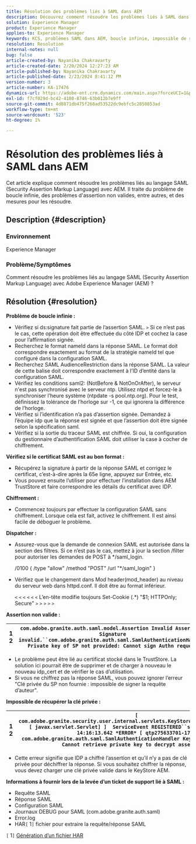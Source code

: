 ```yaml
---
title: Résolution des problèmes liés à SAML dans AEM
description: Découvrez comment résoudre les problèmes liés à SAML dans AEM. Recherchez le problème de boucle infinie et vérifiez si le certificat SAML est au bon format.
solution: Experience Manager
product: Experience Manager
applies-to: Experience Manager
keywords: KCS, problèmes SAML dans AEM, boucle infinie, impossible de récupérer la clé privée, fichier HAR1, requête SAML, journaux DEBUG pour SAML, com.adobe.granite.auth.saml, gestionnaire d’expérience
resolution: Resolution
internal-notes: null
bug: false
article-created-by: Nayanika Chakravarty
article-created-date: 2/20/2024 12:27:23 AM
article-published-by: Nayanika Chakravarty
article-published-date: 2/23/2024 8:41:12 PM
version-number: 3
article-number: KA-17476
dynamics-url: https://adobe-ent.crm.dynamics.com/main.aspx?forceUCI=1&pagetype=entityrecord&etn=knowledgearticle&id=c34ad2cd-86cf-ee11-9079-6045bd006239
exl-id: f7cf029d-bc42-4180-8746-63b012b7e9ff
source-git-commit: 4d8871db475f268ad53522dc9ebfc5c2850853ad
workflow-type: tm+mt
source-wordcount: '523'
ht-degree: 1%

---
```


# Résolution des problèmes liés à SAML dans AEM


Cet article explique comment résoudre les problèmes liés au langage SAML (Security Assertion Markup Language) avec AEM. Il traite du problème de boucle infinie, des problèmes d&#39;assertion non valides, entre autres, et des mesures pour les résoudre.

## Description {#description}


### <b>Environnement</b>

Experience Manager



### <b>Problème/Symptômes</b>

Comment résoudre les problèmes liés au langage SAML (Security Assertion Markup Language) avec Adobe Experience Manager (AEM) ?


## Résolution {#resolution}


<b>Problème de boucle infinie :</b>

- Vérifiez si ds:signature fait partie de l’assertion SAML. `>`  Si ce n’est pas le cas, cette opération doit être effectuée du côté IDP et cochez la case pour l’affirmation signée.
- Recherchez le format nameId dans la réponse SAML. Le format doit correspondre exactement au format de la stratégie nameId tel que configuré dans la configuration SAML.
- Recherchez SAML AudienceRestriction dans la réponse SAML. La valeur de cette balise doit correspondre exactement à l’ID d’entité dans la configuration SAML.
- Vérifiez les conditions saml2: (NotBefore &amp; NotOnOrAfter), le serveur n&#39;est pas synchronisé avec le serveur ntp. Utilisez ntpd et forcez-le à synchroniser l’heure système (ntpdate -s pool.ntp.org). Pour le test, définissez la tolérance de l’horloge sur -1, ce qui ignorera la différence de l’horloge.
- Vérifiez si l’identification n’a pas d’assertion signée. Demandez à l’équipe idp que la réponse est signée et que l’assertion doit être signée selon la spécification saml.
- Vérifiez si la sortie du traceur SAML est chiffrée. Si oui, la configuration du gestionnaire d’authentification SAML doit utiliser la case à cocher de chiffrement.


<b>Vérifiez si le certificat SAML est au bon format :</b>

- Récupérez la signature à partir de la réponse SAML et corrigez le certificat, c’est-à-dire après la 65e ligne, appuyez sur Entrée, etc.
- Vous pouvez ensuite l’utiliser pour effectuer l’installation dans AEM TrustStore et faire correspondre les détails du certificat avec IDP.


<b>Chiffrement :</b>

- Commencez toujours par effectuer la configuration SAML sans chiffrement. Lorsque cela est fait, activez le chiffrement. Il est ainsi facile de déboguer le problème.


<b>Dispatcher :</b>

- Assurez-vous que la demande de connexion SAML est autorisée dans la section des filtres. Si ce n’est pas le cas, mettez à jour la section /filter pour autoriser les demandes de POST à \*/saml_login.



  /0100 { /type &quot;allow&quot; /method &quot;POST&quot; /url &quot;\*/saml_login&quot; }


- Vérifiez que le changement dans Mod header(mod_header) au niveau du serveur web dans httpd.conf. Il doit être au format inférieur.

  `<` `<` `<` `<` `<` `<`  L’en-tête modifie toujours Set-Cookie (.\*) &quot;$1; HTTPOnly; Secure&quot; `>` `>` `>` `>` `>`


<b>Assertion non valide :</b>


| 1<br>  2 | `com.adobe.granite.auth.saml.model.Assertion Invalid Assertion: Signature invalid.``com.adobe.granite.auth.saml.SamlAuthenticationHandler Private key of SP not provided: Cannot sign Authn request` |
| --- | --- |


- Le problème peut être lié au certificat stocké dans le TrustStore. La solution ici pourrait être de supprimer et de charger à nouveau le nouveau idp_cert et de vérifier le cas d’utilisation.
- Si vous ne chiffrez pas la réponse SAML, vous pouvez ignorer l’erreur &quot;Clé privée du SP non fournie : impossible de signer la requête d’auteur&quot;.


<b>Impossible de récupérer la clé privée :</b>


| 1<br>  2 | `[ com.adobe.granite.security.user.internal.servlets.KeyStoreManagingServlet,1121, [ javax.servlet.Servlet] ]  ServiceEvent REGISTERED``saml.log:27.01.2019 14:16:13.642 *ERROR* [ qtp275633701-179]  com.adobe.granite.auth.saml.SamlAuthenticationHandler KeyStore uninitialized. Cannot retrieve private key to decrypt assertions.` |
| --- | --- |


- Cette erreur signifie que IDP a chiffré l’assertion et qu’il n’y a pas de clé privée pour déchiffrer la réponse. Si vous souhaitez chiffrer la réponse, vous devez charger une clé privée valide dans le KeyStore AEM.


<b>Informations à fournir lors de la levée d’un ticket de support lié à SAML :</b>

- Requête SAML
- Réponse SAML
- Configuration SAML
- Journaux DEBUG pour SAML (com.adobe.granite.auth.saml)
- Error.log
- HAR`[` 1`]`  fichier pour extraire la requête/réponse SAML


`[` 1`]`  [Génération d’un fichier HAR](https://help.tenderapp.com/kb/troubleshooting-your-tender-site/generating-an-har-file)
